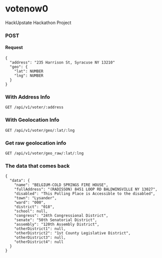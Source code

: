 # votenow0
HackUpstate Hackathon Project

### POST 
#### Request
```
{
  "address": "235 Harrison St, Syracuse NY 13210"
  "geo": {
    "lat": NUMBER
    "lng": NUMBER
  }
}
```

### With Address Info
```
GET /api/v1/voter/:address
```

### With Geolocation Info
```
GET /api/v1/voter/geo/:lat/:lng
```

### Get raw geolocation info
```
GET /api/v1/voter/geo_raw/:lat/:lng
```

### The data that comes back
```
{
  "data": {
    "name": "BELGIUM-COLD SPRINGS FIRE HOUSE",
    "fullAddress": "(RADISSON) 8451 LOOP RD BALDWINSVILLE NY 13027",
    "disabled": "This Polling Place is Accessible to the disabled",
    "town": "Lysander",
    "ward": "000",
    "district": "018",
    "school": null,
    "congress": "24th Congressional District",
    "senate": "50th Senatorial District",
    "assembly": "120th Assembly District",
    "otherDistrict1": null,
    "otherDistrict2": "1st County Legislative District",
    "otherDistrict3": null,
    "otherDistrict4": null
  }
}
```
